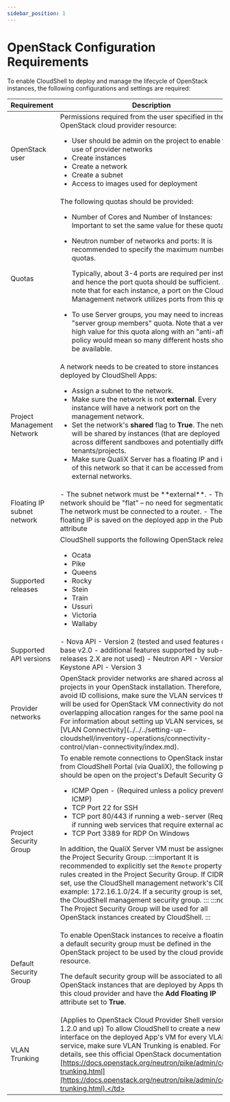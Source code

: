 ```yaml
---
sidebar_position: 1
---
```


# OpenStack Configuration Requirements

To enable CloudShell to deploy and manage the lifecycle of OpenStack instances, the following configurations and settings are required:

<table>
    <thead>
        <th>Requirement</th>
        <th>Description</th>
    </thead>
    <tbody>
        <tr>
            <td>OpenStack user</td>
            <td>
            Permissions required from the user specified in the OpenStack cloud provider resource:

- User should be admin on the project to enable the use of provider networks
- Create instances
- Create a network
- Create a subnet
- Access to images used for deployment
</td>
        </tr>
        <tr>
            <td>Quotas</td>
            <td>
            The following quotas should be provided:

- Number of Cores and Number of Instances: Important to set the same value for these quotas.
    
- Neutron number of networks and ports: It is recommended to specify the maximum number of quotas.
    
    Typically, about 3-4 ports are required per instance and hence the port quota should be sufficient. Also, note that for each instance, a port on the CloudShell Management network utilizes ports from this quota.
    
- To use Server groups, you may need to increase the "server group members" quota. Note that a very high value for this quota along with an "anti-affinity" policy would mean so many different hosts should be available.
</td>
        </tr>
        <tr>
            <td>Project Management Network</td>
            <td>
            A network needs to be created to store instances deployed by CloudShell Apps:

- Assign a subnet to the network.
- Make sure the network is not **external**. Every instance will have a network port on the management network.
- Set the network's **shared** flag to **True**. The network will be shared by instances (that are deployed across different sandboxes and potentially different tenants/projects.
- Make sure QualiX Server has a floating IP and is part of this network so that it can be accessed from external networks.
</td>
        </tr>
        <tr>
            <td>Floating IP subnet network</td>
            <td>
            - The subnet network must be **external**.
- The network should be "flat” – no need for segmentation.
- The network must be connected to a router.
- The floating IP is saved on the deployed app in the Public IP attribute
</td>
        </tr>
        <tr>
            <td>Supported releases</td>
            <td>
            CloudShell supports the following OpenStack releases:

- Ocata
- Pike
- Queens
- Rocky
- Stein
- Train
- Ussuri
- Victoria
- Wallaby
</td>
        </tr>
        <tr>
            <td>Supported API versions</td>
            <td>
            - Nova API - Version 2 (tested and used features of base v2.0 - additional features supported by sub-releases 2.X are not used)
- Neutron API - Version 2
- Keystone API - Version 3
</td>
        </tr>
        <tr>
            <td>Provider networks</td>
            <td>OpenStack provider networks are shared across all projects in your OpenStack installation. Therefore, to avoid ID collisions, make sure the VLAN services that will be used for OpenStack VM connectivity do not have overlapping allocation ranges for the same pool name. For information about setting up VLAN services, see [VLAN Connectivity](../../../setting-up-cloudshell/inventory-operations/connectivity-control/vlan-connectivity/index.md).</td>
        </tr>
        <tr>
            <td>Project Security Group</td>
            <td>
            To enable remote connections to OpenStack instances from CloudShell Portal (via QualiX), the following ports should be open on the project's Default Security Group:

- ICMP Open - (Required unless a policy prevents ICMP)
- TCP Port 22 for SSH
- TCP port 80/443 if running a web-server (Required if running web services that require external access)
- TCP Port 3389 for RDP On Windows

In addition, the QualiX Server VM must be assigned to the Project Security Group.
:::important
It is recommended to explicitly set the `Remote` property of the rules created in the Project Security Group. If CIDR is set, use the CloudShell management network's CIDR, for example: 172.16.1.0/24. If a security group is set, use the CloudShell management security group.
:::
:::note
The Project Security Group will be used for all OpenStack instances created by CloudShell.
:::
            </td>
        </tr>
        <tr>
            <td>Default Security Group</td>
            <td>
            To enable OpenStack instances to receive a floating IP, a default security group must be defined in the OpenStack project to be used by the cloud provider resource.

The default security group will be associated to all OpenStack instances that are deployed by Apps that use this cloud provider and have the **Add Floating IP** attribute set to **True**.
            </td>
        </tr>
        <tr>
            <td>VLAN Trunking</td>
            <td>(Applies to OpenStack Cloud Provider Shell version 1.2.0 and up) To allow CloudShell to create a new interface on the deployed App's VM for every VLAN service, make sure VLAN Trunking is enabled. For details, see this official OpenStack documentation page: [https://docs.openstack.org/neutron/pike/admin/config-trunking.html](https://docs.openstack.org/neutron/pike/admin/config-trunking.html).</td>
        </tr>
    </tbody>
</table>